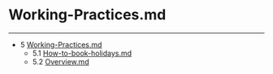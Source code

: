 # Working-Practices.md

--------------
- 5 [Working-Practices.md](https://github.com/joegreen88/bookworm/blob/master/project/pub/Working-Practices.md) 
    - 5.1 [How-to-book-holidays.md](https://github.com/joegreen88/bookworm/blob/master/project/pub/Working-Practices/How-to-book-holidays.md) 
    - 5.2 [Overview.md](https://github.com/joegreen88/bookworm/blob/master/project/pub/Working-Practices/Overview.md) 
